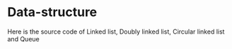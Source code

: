 # Data-structure
Here is the source code of Linked list, Doubly linked list, Circular linked list and Queue

